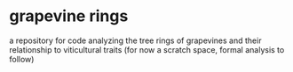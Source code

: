 # grapevine rings
a repository for code analyzing the tree rings of grapevines and their relationship to viticultural traits
(for now a scratch space, formal analysis to follow)
